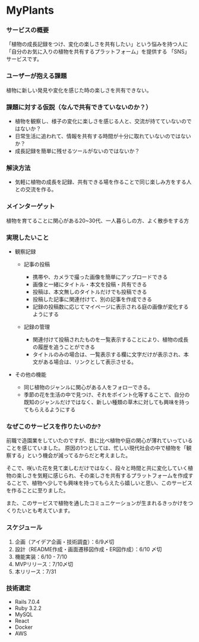 # MyPlants
### サービスの概要
「植物の成長記録をつけ、変化の楽しさを共有したい」という悩みを持つ人に
「自分のお気に入りの植物を共有するプラットフォーム」を提供する
「SNS」サービスです。

### ユーザーが抱える課題
植物に新しい発見や変化を感じた時の楽しさを共有できない。

### 課題に対する仮説（なんで共有できていないのか？）
- 植物を観察し、様子の変化に楽しさを感じる人と、交流が持てていないのではないか？
- 日常生活に追われて、情報を共有する時間が十分に取れていないのではないか？
- 成長記録を簡単に残せるツールがないのではないか？

### 解決方法
- 気軽に植物の成長を記録、共有できる場を作ることで同じ楽しみ方をする人との交流を作る。

### メインターゲット
植物を育てることに関心がある20~30代、一人暮らしの方、よく散歩をする方

### 実現したいこと
- 観察記録
    - 記事の投稿
        - 携帯や、カメラで撮った画像を簡単にアップロードできる
        - 画像と一緒にタイトル・本文を投稿・共有できる
        - 投稿は、本文無しのタイトルだけでも投稿できる
        - 投稿した記事に関連付けて、別の記事を作成できる
        - 記録の投稿数に応じてマイページに表示される庭の画像が変化するようにする

    - 記録の管理
        - 関連付けて投稿されたものを一覧表示することにより、植物の成長の履歴を追うことができる
        - タイトルのみの場合は、一覧表示する欄に文字だけが表示され、本文がある場合は、リンクとして表示させる。

- その他の機能
    - 同じ植物のジャンルに関心がある人をフォローできる。
    - 季節の花を生活の中で見つけ、それをポイント化等することで、自分の既知のジャンルだけではなく、新しい種類の草木に対しても興味を持ってもらえるようにする

### なぜこのサービスを作りたいのか?
前職で造園業をしていたのですが、昔に比べ植物や庭の関心が薄れていっていることを感じていました。
原因の1つとしては、忙しい現代社会の中で植物を「観察する」という機会が減ってるからだと考えました。

そこで、咲いた花を見て楽しむだけではなく、段々と時間と共に変化していく植物の楽しさを気軽に感じられ、その楽しさを共有するプラットフォームを作成することで、植物へ少しでも興味を持ってもらえたら嬉しいと思い、このサービスを作ることに至りました。

また、このサービスで植物を通したコミュニケーションが生まれるきっかけをつくりたいとも考えています。

### スケジュール
1. 企画（アイデア企画・技術調査）：6/9〆切
2. 設計（README作成・画面遷移図作成・ER図作成）：6/10 〆切
3. 機能実装：6/10 - 7/10
4. MVPリリース：7/10〆切
5. 本リリース：7/31

### 技術選定
- Rails 7.0.4
- Ruby 3.2.2
- MySQL
- React
- Docker
- AWS
